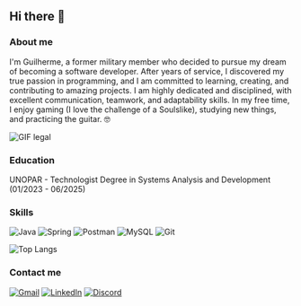 ## Hi there 👋

### About me
 I'm Guilherme, a former military member who decided to pursue my dream of becoming a software developer. After years of service, I discovered my true passion in programming, and I am committed to learning, creating, and contributing to amazing projects. I am highly dedicated and disciplined, with excellent communication, teamwork, and adaptability skills. In my free time, I enjoy gaming (I love the challenge of a Soulslike), studying new things, and practicing the guitar. 🤓

 ![GIF legal](https://i.pinimg.com/originals/41/60/61/416061b9d95e206d7bbeb51e644cca6e.gif)

### Education
 UNOPAR - Technologist Degree in Systems Analysis and Development (01/2023 - 06/2025)

 ### Skills

 ![Java](https://img.shields.io/badge/java-%23ED8B00.svg?style=for-the-badge&logo=openjdk&logoColor=white) ![Spring](https://img.shields.io/badge/spring-%236DB33F.svg?style=for-the-badge&logo=spring&logoColor=white) ![Postman](https://img.shields.io/badge/Postman-FF6C37.svg?style=for-the-badge&logo=Postman&logoColor=white) ![MySQL](https://img.shields.io/badge/MySQL-00000F?style=for-the-badge&logo=mysql&logoColor=white) ![Git](https://img.shields.io/badge/GIT-E44C30?style=for-the-badge&logo=git&logoColor=white)

 ![Top Langs](https://github-readme-stats-git-masterrstaa-rickstaa.vercel.app/api/top-langs/?username=Guxlhrm&layout=compact&bg_color=000&border_color=FFF&title_color=FFF&text_color=FFF)

 ### Contact me
 [![Gmail](https://img.shields.io/badge/Gmail-333333?style=for-the-badge&logo=gmail&logoColor=red)](mailto:guilherme.gduarte58@gmail.com) [![LinkedIn](https://img.shields.io/badge/LinkedIn-0077B5?style=for-the-badge&logo=linkedin&logoColor=white)](https://www.linkedin.com/in/guilherme-duarrte/) [![Discord](https://img.shields.io/badge/Discord-7289DA?style=for-the-badge&logo=discord&logoColor=white)](https://discord.com/channels/@guxlhrm/)


